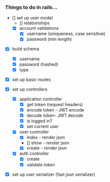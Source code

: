 ### Things to do in rails...

- [] set up user model
    - [] relationships
    - [x] account validations
        - [x] username (uniqueness, case sensitive)
        - [x] password (min length)

- [x] build schema
    - [x] username
    - [x] password (hashed)
    - [x] type

- [x] set up basic routes

- [x] set up controllers
    - [x] application controller
        - [x] get token (request headers)
        - [x] encode token - JWT.encode
        - [x] decode token- JWT.decode
        - [x] is logged in?
        - [x] set current user

    - [x] user controller
        - [x] index - render json
        - [] show - render json
        - [x] create - render json

    - [x] auth controller 
        - [x] create 
        - [x] validate token

- [x] set up user serializer (fast json serializer)
